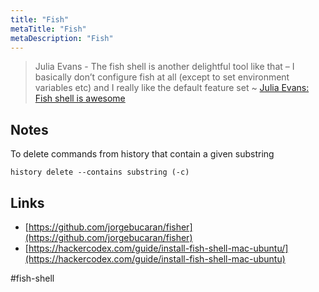 ```yaml
---
title: "Fish"
metaTitle: "Fish"
metaDescription: "Fish"
---
```


> Julia Evans - The fish shell is another delightful tool like that – I basically don’t configure fish at all (except to set environment variables etc) and I really like the default feature set ~ [Julia Evans: Fish shell is awesome](https://jvns.ca/blog/2017/04/23/the-fish-shell-is-awesome/)

## Notes

To delete commands from history that contain a given substring

```
history delete --contains substring (-c)
```

## Links

<!-- * [Macos Development Setup](evernote:///view/150942083/s594/de2f7d2b-8138-4ec5-b54e-20854cb42e86/de2f7d2b-8138-4ec5-b54e-20854cb42e86/) -->

- [https://github.com/jorgebucaran/fisher](https://github.com/jorgebucaran/fisher)
- [https://hackercodex.com/guide/install-fish-shell-mac-ubuntu/](https://hackercodex.com/guide/install-fish-shell-mac-ubuntu)

#fish-shell
